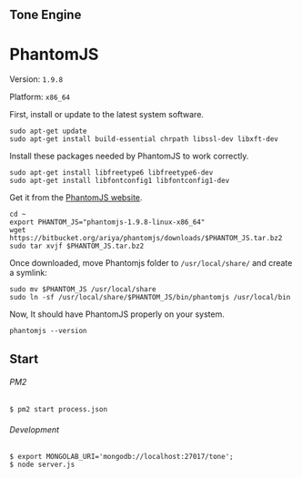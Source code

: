 ## Tone Engine

# PhantomJS

Version: `1.9.8`

Platform: `x86_64`

First, install or update to the latest system software.

	sudo apt-get update
	sudo apt-get install build-essential chrpath libssl-dev libxft-dev
	
Install these packages needed by PhantomJS to work correctly.

	sudo apt-get install libfreetype6 libfreetype6-dev
	sudo apt-get install libfontconfig1 libfontconfig1-dev


Get it from the [PhantomJS website](http://phantomjs.org/).

	cd ~
	export PHANTOM_JS="phantomjs-1.9.8-linux-x86_64"
	wget https://bitbucket.org/ariya/phantomjs/downloads/$PHANTOM_JS.tar.bz2
	sudo tar xvjf $PHANTOM_JS.tar.bz2

Once downloaded, move Phantomjs folder to `/usr/local/share/` and create a symlink:

	sudo mv $PHANTOM_JS /usr/local/share
	sudo ln -sf /usr/local/share/$PHANTOM_JS/bin/phantomjs /usr/local/bin

Now, It should have PhantomJS properly on your system.

	phantomjs --version


## Start

###### PM2
```
$ pm2 start process.json
```

###### Development
```
$ export MONGOLAB_URI='mongodb://localhost:27017/tone';
$ node server.js
```
